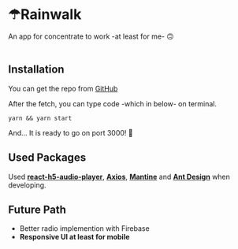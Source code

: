 # ☂Rainwalk

An app for concentrate to work -at least for me- 🙃
<br /><br />

## Installation
You can get the repo from [GitHub](https://github.com/GoktugYalcin/rainwalk)

After the fetch, you can type code -which in below- on terminal.

    yarn && yarn start

And... It is ready to go on port 3000! 🚀

## Used Packages

Used __[react-h5-audio-player](https://github.com/lhz516/react-h5-audio-player)__, __[Axios](https://github.com/axios/axios)__, __[Mantine](https://github.com/mantinedev/mantine)__ and __[Ant Design](https://github.com/ant-design/ant-design)__ when developing.

## __Future Path__
- Better radio implemention with Firebase
- __Responsive UI at least for mobile__
